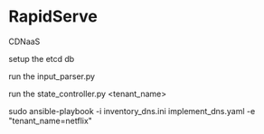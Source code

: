 # RapidServe
CDNaaS

setup the etcd db

run the input_parser.py

run the state_controller.py <tenant_name>

sudo ansible-playbook -i inventory_dns.ini implement_dns.yaml -e "tenant_name=netflix"
